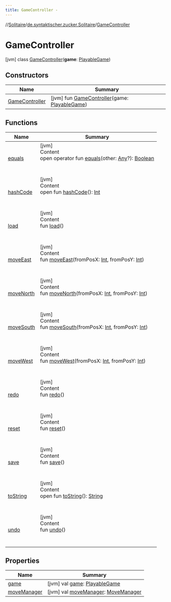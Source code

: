 ```yaml
---
title: GameController -
---
```

//[Solitaire](../../index.md)/[de.syntaktischer.zucker.Solitaire](../index.md)/[GameController](index.md)



# GameController  
 [jvm] class [GameController](index.md)(**game**: [PlayableGame](../-playable-game/index.md))   


## Constructors  
  
|  Name|  Summary| 
|---|---|
| <a name="de.syntaktischer.zucker.Solitaire/GameController/GameController/#de.syntaktischer.zucker.Solitaire.PlayableGame/PointingToDeclaration/"></a>[GameController](-game-controller.md)| <a name="de.syntaktischer.zucker.Solitaire/GameController/GameController/#de.syntaktischer.zucker.Solitaire.PlayableGame/PointingToDeclaration/"></a> [jvm] fun [GameController](-game-controller.md)(game: [PlayableGame](../-playable-game/index.md))   <br>


## Functions  
  
|  Name|  Summary| 
|---|---|
| <a name="kotlin/Any/equals/#kotlin.Any?/PointingToDeclaration/"></a>[equals](../-undoable-command/index.md#%5Bkotlin%2FAny%2Fequals%2F%23kotlin.Any%3F%2FPointingToDeclaration%2F%5D%2FFunctions%2F-1377529641)| <a name="kotlin/Any/equals/#kotlin.Any?/PointingToDeclaration/"></a>[jvm]  <br>Content  <br>open operator fun [equals](../-undoable-command/index.md#%5Bkotlin%2FAny%2Fequals%2F%23kotlin.Any%3F%2FPointingToDeclaration%2F%5D%2FFunctions%2F-1377529641)(other: [Any](https://kotlinlang.org/api/latest/jvm/stdlib/kotlin/-any/index.html)?): [Boolean](https://kotlinlang.org/api/latest/jvm/stdlib/kotlin/-boolean/index.html)  <br><br><br>
| <a name="kotlin/Any/hashCode/#/PointingToDeclaration/"></a>[hashCode](../-undoable-command/index.md#%5Bkotlin%2FAny%2FhashCode%2F%23%2FPointingToDeclaration%2F%5D%2FFunctions%2F-1377529641)| <a name="kotlin/Any/hashCode/#/PointingToDeclaration/"></a>[jvm]  <br>Content  <br>open fun [hashCode](../-undoable-command/index.md#%5Bkotlin%2FAny%2FhashCode%2F%23%2FPointingToDeclaration%2F%5D%2FFunctions%2F-1377529641)(): [Int](https://kotlinlang.org/api/latest/jvm/stdlib/kotlin/-int/index.html)  <br><br><br>
| <a name="de.syntaktischer.zucker.Solitaire/GameController/load/#/PointingToDeclaration/"></a>[load](load.md)| <a name="de.syntaktischer.zucker.Solitaire/GameController/load/#/PointingToDeclaration/"></a>[jvm]  <br>Content  <br>fun [load](load.md)()  <br><br><br>
| <a name="de.syntaktischer.zucker.Solitaire/GameController/moveEast/#kotlin.Int#kotlin.Int/PointingToDeclaration/"></a>[moveEast](move-east.md)| <a name="de.syntaktischer.zucker.Solitaire/GameController/moveEast/#kotlin.Int#kotlin.Int/PointingToDeclaration/"></a>[jvm]  <br>Content  <br>fun [moveEast](move-east.md)(fromPosX: [Int](https://kotlinlang.org/api/latest/jvm/stdlib/kotlin/-int/index.html), fromPosY: [Int](https://kotlinlang.org/api/latest/jvm/stdlib/kotlin/-int/index.html))  <br><br><br>
| <a name="de.syntaktischer.zucker.Solitaire/GameController/moveNorth/#kotlin.Int#kotlin.Int/PointingToDeclaration/"></a>[moveNorth](move-north.md)| <a name="de.syntaktischer.zucker.Solitaire/GameController/moveNorth/#kotlin.Int#kotlin.Int/PointingToDeclaration/"></a>[jvm]  <br>Content  <br>fun [moveNorth](move-north.md)(fromPosX: [Int](https://kotlinlang.org/api/latest/jvm/stdlib/kotlin/-int/index.html), fromPosY: [Int](https://kotlinlang.org/api/latest/jvm/stdlib/kotlin/-int/index.html))  <br><br><br>
| <a name="de.syntaktischer.zucker.Solitaire/GameController/moveSouth/#kotlin.Int#kotlin.Int/PointingToDeclaration/"></a>[moveSouth](move-south.md)| <a name="de.syntaktischer.zucker.Solitaire/GameController/moveSouth/#kotlin.Int#kotlin.Int/PointingToDeclaration/"></a>[jvm]  <br>Content  <br>fun [moveSouth](move-south.md)(fromPosX: [Int](https://kotlinlang.org/api/latest/jvm/stdlib/kotlin/-int/index.html), fromPosY: [Int](https://kotlinlang.org/api/latest/jvm/stdlib/kotlin/-int/index.html))  <br><br><br>
| <a name="de.syntaktischer.zucker.Solitaire/GameController/moveWest/#kotlin.Int#kotlin.Int/PointingToDeclaration/"></a>[moveWest](move-west.md)| <a name="de.syntaktischer.zucker.Solitaire/GameController/moveWest/#kotlin.Int#kotlin.Int/PointingToDeclaration/"></a>[jvm]  <br>Content  <br>fun [moveWest](move-west.md)(fromPosX: [Int](https://kotlinlang.org/api/latest/jvm/stdlib/kotlin/-int/index.html), fromPosY: [Int](https://kotlinlang.org/api/latest/jvm/stdlib/kotlin/-int/index.html))  <br><br><br>
| <a name="de.syntaktischer.zucker.Solitaire/GameController/redo/#/PointingToDeclaration/"></a>[redo](redo.md)| <a name="de.syntaktischer.zucker.Solitaire/GameController/redo/#/PointingToDeclaration/"></a>[jvm]  <br>Content  <br>fun [redo](redo.md)()  <br><br><br>
| <a name="de.syntaktischer.zucker.Solitaire/GameController/reset/#/PointingToDeclaration/"></a>[reset](reset.md)| <a name="de.syntaktischer.zucker.Solitaire/GameController/reset/#/PointingToDeclaration/"></a>[jvm]  <br>Content  <br>fun [reset](reset.md)()  <br><br><br>
| <a name="de.syntaktischer.zucker.Solitaire/GameController/save/#/PointingToDeclaration/"></a>[save](save.md)| <a name="de.syntaktischer.zucker.Solitaire/GameController/save/#/PointingToDeclaration/"></a>[jvm]  <br>Content  <br>fun [save](save.md)()  <br><br><br>
| <a name="kotlin/Any/toString/#/PointingToDeclaration/"></a>[toString](../-undoable-command/index.md#%5Bkotlin%2FAny%2FtoString%2F%23%2FPointingToDeclaration%2F%5D%2FFunctions%2F-1377529641)| <a name="kotlin/Any/toString/#/PointingToDeclaration/"></a>[jvm]  <br>Content  <br>open fun [toString](../-undoable-command/index.md#%5Bkotlin%2FAny%2FtoString%2F%23%2FPointingToDeclaration%2F%5D%2FFunctions%2F-1377529641)(): [String](https://kotlinlang.org/api/latest/jvm/stdlib/kotlin/-string/index.html)  <br><br><br>
| <a name="de.syntaktischer.zucker.Solitaire/GameController/undo/#/PointingToDeclaration/"></a>[undo](undo.md)| <a name="de.syntaktischer.zucker.Solitaire/GameController/undo/#/PointingToDeclaration/"></a>[jvm]  <br>Content  <br>fun [undo](undo.md)()  <br><br><br>


## Properties  
  
|  Name|  Summary| 
|---|---|
| <a name="de.syntaktischer.zucker.Solitaire/GameController/game/#/PointingToDeclaration/"></a>[game](game.md)| <a name="de.syntaktischer.zucker.Solitaire/GameController/game/#/PointingToDeclaration/"></a> [jvm] val [game](game.md): [PlayableGame](../-playable-game/index.md)   <br>
| <a name="de.syntaktischer.zucker.Solitaire/GameController/moveManager/#/PointingToDeclaration/"></a>[moveManager](move-manager.md)| <a name="de.syntaktischer.zucker.Solitaire/GameController/moveManager/#/PointingToDeclaration/"></a> [jvm] val [moveManager](move-manager.md): [MoveManager](../-move-manager/index.md)   <br>

